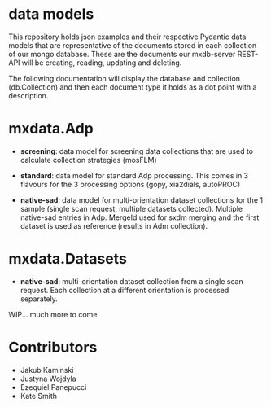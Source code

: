 data models
===========

This repository holds json examples and their respective Pydantic data models that are representative of the documents stored in each collection of our mongo database. These are the documents our mxdb-server REST-API will be creating, reading, updating and deleting.

The following documentation will display the database and collection (db.Collection) and then each document type it holds as a dot point with a description.

mxdata.Adp
==========

* <b>screening</b>: data model for screening data collections that are used to calculate collection strategies (mosFLM)

* <b>standard</b>: data model for standard Adp processing. This comes in 3 flavours for the 3 processing options (gopy, xia2dials, autoPROC)

* <b>native-sad</b>: data model for multi-orientation dataset collections for the 1 sample (single scan request, multiple datasets collected). Multiple native-sad entries in Adp. MergeId used for sxdm merging and the first dataset is used as reference (results in Adm collection).


mxdata.Datasets
===============

* <b>native-sad</b>: multi-orientation dataset collection from a single scan request. Each collection at a different orientation is processed separately. 

WIP... much more to come




Contributors
============
* Jakub Kaminski
* Justyna Wojdyla
* Ezequiel Panepucci
* Kate Smith